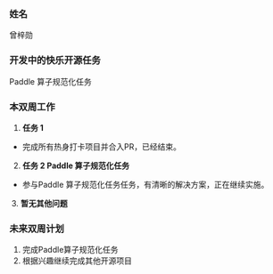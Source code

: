 ### 姓名

曾梓勋

### 开发中的快乐开源任务

Paddle 算子规范化任务

### 本双周工作

1. **任务 1**
- 完成所有热身打卡项目并合入PR，已经结束。
2. **任务 2 Paddle 算子规范化任务**
- 参与Paddle 算子规范化任务任务，有清晰的解决方案，正在继续实施。

​    3. **暂无其他问题**

### 未来双周计划

1. 完成Paddle算子规范化任务
2. 根据兴趣继续完成其他开源项目
